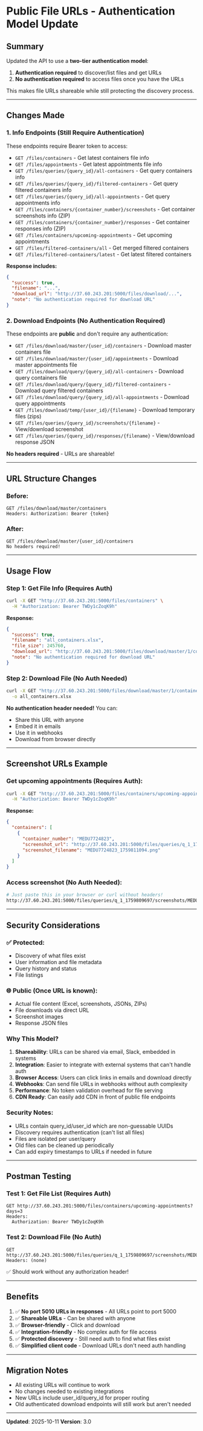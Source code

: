 # Public File URLs - Authentication Model Update

## Summary

Updated the API to use a **two-tier authentication model**:
1. **Authentication required** to discover/list files and get URLs
2. **No authentication required** to access files once you have the URLs

This makes file URLs shareable while still protecting the discovery process.

---

## Changes Made

### 1. Info Endpoints (Still Require Authentication)

These endpoints require Bearer token to access:

- `GET /files/containers` - Get latest containers file info
- `GET /files/appointments` - Get latest appointments file info
- `GET /files/queries/{query_id}/all-containers` - Get query containers info
- `GET /files/queries/{query_id}/filtered-containers` - Get query filtered containers info
- `GET /files/queries/{query_id}/all-appointments` - Get query appointments info
- `GET /files/containers/{container_number}/screenshots` - Get container screenshots info (ZIP)
- `GET /files/containers/{container_number}/responses` - Get container responses info (ZIP)
- `GET /files/containers/upcoming-appointments` - Get upcoming appointments
- `GET /files/filtered-containers/all` - Get merged filtered containers
- `GET /files/filtered-containers/latest` - Get latest filtered containers

**Response includes:**
```json
{
  "success": true,
  "filename": "...",
  "download_url": "http://37.60.243.201:5000/files/download/...",
  "note": "No authentication required for download URL"
}
```

### 2. Download Endpoints (No Authentication Required)

These endpoints are **public** and don't require any authentication:

- `GET /files/download/master/{user_id}/containers` - Download master containers file
- `GET /files/download/master/{user_id}/appointments` - Download master appointments file
- `GET /files/download/query/{query_id}/all-containers` - Download query containers file
- `GET /files/download/query/{query_id}/filtered-containers` - Download query filtered containers
- `GET /files/download/query/{query_id}/all-appointments` - Download query appointments
- `GET /files/download/temp/{user_id}/{filename}` - Download temporary files (zips)
- `GET /files/queries/{query_id}/screenshots/{filename}` - View/download screenshot
- `GET /files/queries/{query_id}/responses/{filename}` - View/download response JSON

**No headers required** - URLs are shareable!

---

## URL Structure Changes

### Before:
```
GET /files/download/master/containers
Headers: Authorization: Bearer {token}
```

### After:
```
GET /files/download/master/{user_id}/containers
No headers required!
```

---

## Usage Flow

### Step 1: Get File Info (Requires Auth)
```bash
curl -X GET "http://37.60.243.201:5000/files/containers" \
  -H "Authorization: Bearer TWDy1cZoqK9h"
```

**Response:**
```json
{
  "success": true,
  "filename": "all_containers.xlsx",
  "file_size": 245760,
  "download_url": "http://37.60.243.201:5000/files/download/master/1/containers",
  "note": "No authentication required for download URL"
}
```

### Step 2: Download File (No Auth Needed)
```bash
curl -X GET "http://37.60.243.201:5000/files/download/master/1/containers" \
  -o all_containers.xlsx
```

**No authentication header needed!** You can:
- Share this URL with anyone
- Embed it in emails
- Use it in webhooks
- Download from browser directly

---

## Screenshot URLs Example

### Get upcoming appointments (Requires Auth):
```bash
curl -X GET "http://37.60.243.201:5000/files/containers/upcoming-appointments?days=3" \
  -H "Authorization: Bearer TWDy1cZoqK9h"
```

**Response:**
```json
{
  "containers": [
    {
      "container_number": "MEDU7724823",
      "screenshot_url": "http://37.60.243.201:5000/files/queries/q_1_1759809697/screenshots/MEDU7724823_1759811094.png",
      "screenshot_filename": "MEDU7724823_1759811094.png"
    }
  ]
}
```

### Access screenshot (No Auth Needed):
```bash
# Just paste this in your browser or curl without headers!
http://37.60.243.201:5000/files/queries/q_1_1759809697/screenshots/MEDU7724823_1759811094.png
```

---

## Security Considerations

### ✅ Protected:
- Discovery of what files exist
- User information and file metadata
- Query history and status
- File listings

### 🌐 Public (Once URL is known):
- Actual file content (Excel, screenshots, JSONs, ZIPs)
- File downloads via direct URL
- Screenshot images
- Response JSON files

### Why This Model?

1. **Shareability**: URLs can be shared via email, Slack, embedded in systems
2. **Integration**: Easier to integrate with external systems that can't handle auth
3. **Browser Access**: Users can click links in emails and download directly
4. **Webhooks**: Can send file URLs in webhooks without auth complexity
5. **Performance**: No token validation overhead for file serving
6. **CDN Ready**: Can easily add CDN in front of public file endpoints

### Security Notes:

- URLs contain query_id/user_id which are non-guessable UUIDs
- Discovery requires authentication (can't list all files)
- Files are isolated per user/query
- Old files can be cleaned up periodically
- Can add expiry timestamps to URLs if needed in future

---

## Postman Testing

### Test 1: Get File List (Requires Auth)
```
GET http://37.60.243.201:5000/files/containers/upcoming-appointments?days=3
Headers:
  Authorization: Bearer TWDy1cZoqK9h
```

### Test 2: Download File (No Auth)
```
GET http://37.60.243.201:5000/files/queries/q_1_1759809697/screenshots/MEDU7724823_1759811094.png
Headers: (none)
```

✅ Should work without any authorization header!

---

## Benefits

1. ✅ **No port 5010 URLs in responses** - All URLs point to port 5000
2. ✅ **Shareable URLs** - Can be shared with anyone
3. ✅ **Browser-friendly** - Click and download
4. ✅ **Integration-friendly** - No complex auth for file access
5. ✅ **Protected discovery** - Still need auth to find what files exist
6. ✅ **Simplified client code** - Download URLs don't need auth handling

---

## Migration Notes

- All existing URLs will continue to work
- No changes needed to existing integrations
- New URLs include user_id/query_id for proper routing
- Old authenticated download endpoints will still work but aren't needed

---

**Updated**: 2025-10-11
**Version**: 3.0


